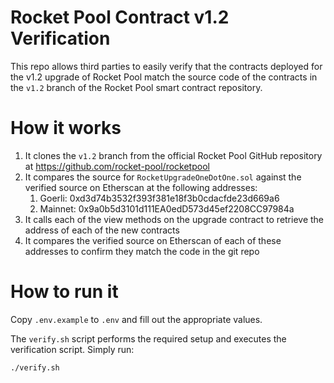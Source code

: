 # Rocket Pool Contract v1.2 Verification

This repo allows third parties to easily verify that the contracts deployed for the v1.2 upgrade of Rocket Pool
match the source code of the contracts in the `v1.2` branch of the Rocket Pool smart contract repository.

# How it works

1. It clones the `v1.2` branch from the official Rocket Pool GitHub repository at https://github.com/rocket-pool/rocketpool
2. It compares the source for `RocketUpgradeOneDotOne.sol` against the verified source on Etherscan at the following addresses:
   1. Goerli: 0xd3d74b3532f393f381e18f3b0cdacfde23d669a6
   2. Mainnet: 0x9a0b5d3101d111EA0edD573d45ef2208CC97984a
3. It calls each of the view methods on the upgrade contract to retrieve the address of each of the new contracts
4. It compares the verified source on Etherscan of each of these addresses to confirm they match the code in the git repo

# How to run it

Copy `.env.example` to `.env` and fill out the appropriate values.

The `verify.sh` script performs the required setup and executes the verification script. Simply run:

```bash
./verify.sh
```